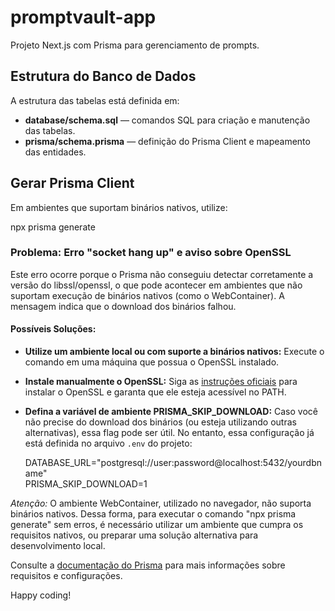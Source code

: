 # promptvault-app

Projeto Next.js com Prisma para gerenciamento de prompts.

## Estrutura do Banco de Dados
A estrutura das tabelas está definida em:
- **database/schema.sql** — comandos SQL para criação e manutenção das tabelas.
- **prisma/schema.prisma** — definição do Prisma Client e mapeamento das entidades.

## Gerar Prisma Client
Em ambientes que suportam binários nativos, utilize:
  
  npx prisma generate

### Problema: Erro "socket hang up" e aviso sobre OpenSSL

Este erro ocorre porque o Prisma não conseguiu detectar corretamente a versão do libssl/openssl, o que pode acontecer em ambientes que não suportam execução de binários nativos (como o WebContainer). A mensagem indica que o download dos binários falhou.

#### Possíveis Soluções:
- **Utilize um ambiente local ou com suporte a binários nativos:** Execute o comando em uma máquina que possua o OpenSSL instalado.
- **Instale manualmente o OpenSSL:** Siga as [instruções oficiais](https://www.openssl.org/) para instalar o OpenSSL e garanta que ele esteja acessível no PATH.
- **Defina a variável de ambiente PRISMA_SKIP_DOWNLOAD:** Caso você não precise do download dos binários (ou esteja utilizando outras alternativas), essa flag pode ser útil. No entanto, essa configuração já está definida no arquivo `.env` do projeto:
  
  DATABASE_URL="postgresql://user:password@localhost:5432/yourdbname"  
  PRISMA_SKIP_DOWNLOAD=1

*Atenção:* O ambiente WebContainer, utilizado no navegador, não suporta binários nativos. Dessa forma, para executar o comando "npx prisma generate" sem erros, é necessário utilizar um ambiente que cumpra os requisitos nativos, ou preparar uma solução alternativa para desenvolvimento local.

Consulte a [documentação do Prisma](https://www.prisma.io/docs/) para mais informações sobre requisitos e configurações.

Happy coding!
